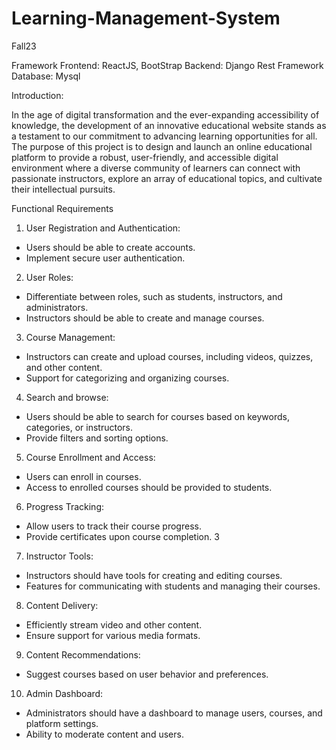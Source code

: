 # Learning-Management-System

Fall23

Framework Frontend: ReactJS, BootStrap
Backend: Django Rest Framework
Database: Mysql


Introduction:

In the age of digital transformation and the ever-expanding accessibility of knowledge,
the development of an innovative educational website stands as a testament to our
commitment to advancing learning opportunities for all. The purpose of this project is
to design and launch an online educational platform to provide a robust, user-friendly,
and accessible digital environment where a diverse community of learners can connect
with passionate instructors, explore an array of educational topics, and cultivate their
intellectual pursuits.


Functional Requirements

1. User Registration and Authentication:
- Users should be able to create accounts.
- Implement secure user authentication.
2. User Roles:
- Differentiate between roles, such as students, instructors, and administrators.
- Instructors should be able to create and manage courses.
3. Course Management:
- Instructors can create and upload courses, including videos, quizzes, and other content.
- Support for categorizing and organizing courses.
4. Search and browse:
- Users should be able to search for courses based on keywords, categories, or instructors.
- Provide filters and sorting options.
5. Course Enrollment and Access:
- Users can enroll in courses.
- Access to enrolled courses should be provided to students.
6. Progress Tracking:
- Allow users to track their course progress.
- Provide certificates upon course completion.
3
7. Instructor Tools:
- Instructors should have tools for creating and editing courses.
- Features for communicating with students and managing their courses.
8. Content Delivery:
- Efficiently stream video and other content.
- Ensure support for various media formats.
9. Content Recommendations:
- Suggest courses based on user behavior and preferences.
10. Admin Dashboard:
- Administrators should have a dashboard to manage users, courses, and platform settings.
- Ability to moderate content and users.


